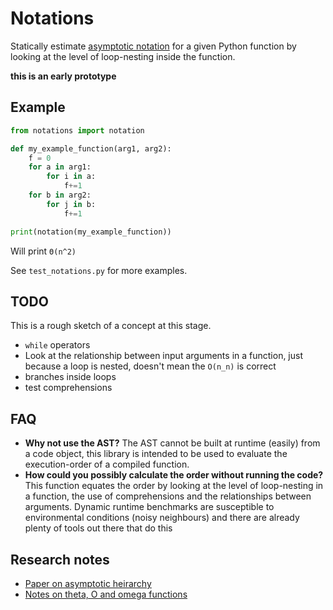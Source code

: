 # Notations

Statically estimate [asymptotic notation](https://www.geeksforgeeks.org/analysis-of-algorithms-set-3asymptotic-notations/) for a given Python function by looking at the level of loop-nesting inside the function.

**this is an early prototype**

## Example

```python
from notations import notation

def my_example_function(arg1, arg2):
    f = 0
    for a in arg1:
        for i in a:
            f+=1
    for b in arg2:
        for j in b:
            f+=1

print(notation(my_example_function))
```

Will print `Θ(n^2)`

See `test_notations.py` for more examples.

## TODO

This is a rough sketch of a concept at this stage.

- `while` operators
- Look at the relationship between input arguments in a function, just because a loop is nested, doesn't mean the `O(n_n)` is correct
- branches inside loops
- test comprehensions

## FAQ

* **Why not use the AST?** The AST cannot be built at runtime (easily) from a code object, this library is intended to be used to evaluate the execution-order of a compiled function. 
* **How could you possibly calculate the order without running the code?** This function equates the order by looking at the level of loop-nesting in a function, the use of comprehensions and the relationships between arguments. Dynamic runtime benchmarks are susceptible to environmental conditions (noisy neighbours) and there are already plenty of tools out there that do this

## Research notes

* [Paper on asymptotic heirarchy](https://www.d.umn.edu/~ddunham/cs3512s10/notes/l12.pdf)
* [Notes on theta, O and omega functions](https://www.geeksforgeeks.org/analysis-of-algorithms-set-3asymptotic-notations/)

